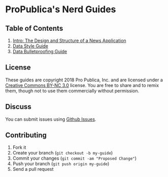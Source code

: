 # ProPublica's Nerd Guides

## Table of Contents

1. [Intro: The Design and Structure of a News Application](design-structure.md)
2. [Data Style Guide](news-apps.md)
3. [Data Bulletproofing Guide](data-bulletproofing.md)

## License

These guides are copyright 2018 Pro Publica, Inc. and are licensed under a [Creative Commons BY-NC 3.0](http://creativecommons.org/licenses/by-nc/3.0/) license. You are free to share and to remix them, though not to use them commercially without permission.

## Discuss

You can submit issues using [Github Issues](https://github.com/propublica/guides/issues).

## Contributing

1. Fork it
2. Create your branch (`git checkout -b my-guide`)
3. Commit your changes (`git commit -am "Proposed Change"`)
4. Push your branch (`git push origin my-guide`)
5. Send a pull request

